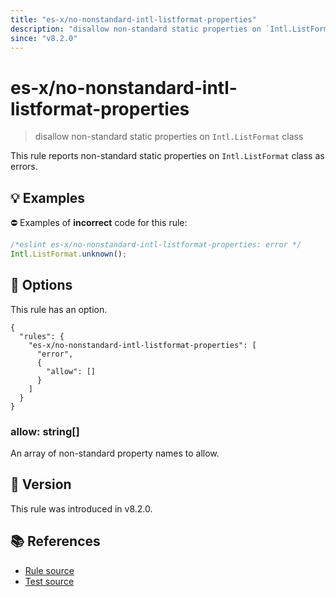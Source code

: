 ```yaml
---
title: "es-x/no-nonstandard-intl-listformat-properties"
description: "disallow non-standard static properties on `Intl.ListFormat` class"
since: "v8.2.0"
---
```


# es-x/no-nonstandard-intl-listformat-properties
> disallow non-standard static properties on `Intl.ListFormat` class

This rule reports non-standard static properties on `Intl.ListFormat` class as errors.

## 💡 Examples

⛔ Examples of **incorrect** code for this rule:

<eslint-playground type="bad">

```js
/*eslint es-x/no-nonstandard-intl-listformat-properties: error */
Intl.ListFormat.unknown();
```

</eslint-playground>

## 🔧 Options

This rule has an option.

```jsonc
{
  "rules": {
    "es-x/no-nonstandard-intl-listformat-properties": [
      "error",
      {
        "allow": []
      }
    ]
  }
}
```

### allow: string[]

An array of non-standard property names to allow.

## 🚀 Version

This rule was introduced in v8.2.0.

## 📚 References

- [Rule source](https://github.com/eslint-community/eslint-plugin-es-x/blob/master/lib/rules/no-nonstandard-intl-listformat-properties.js)
- [Test source](https://github.com/eslint-community/eslint-plugin-es-x/blob/master/tests/lib/rules/no-nonstandard-intl-listformat-properties.js)
